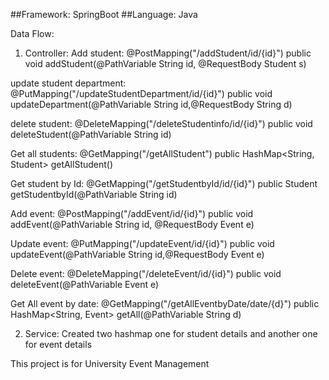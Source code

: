##Framework: SpringBoot
##Language: Java

Data Flow:
1) Controller: 
Add student:  @PostMapping("/addStudent/id/{id}")
             public void addStudent(@PathVariable String id, @RequestBody Student s)
                
update student department:  @PutMapping("/updateStudentDepartment/id/{id}")
                             public void updateDepartment(@PathVariable String id,@RequestBody String d)
                             
delete student:   @DeleteMapping("/deleteStudentinfo/id/{id}")
                  public void deleteStudent(@PathVariable String id)
                  
Get all students: @GetMapping("/getAllStudent")
                  public HashMap<String, Student> getAllStudent()
                  
Get student by Id: @GetMapping("/getStudentbyId/id/{id}")
                    public Student getStudentbyId(@PathVariable String id)

Add event:  @PostMapping("/addEvent/id/{id}")
            public void addEvent(@PathVariable String id, @RequestBody Event e)

Update event:  @PutMapping("/updateEvent/id/{id}")
                public void updateEvent(@PathVariable String id,@RequestBody Event e)

Delete event:   @DeleteMapping("/deleteEvent/id/{id}")
                 public void deleteEvent(@PathVariable Event e)

Get All event by date: @GetMapping("/getAllEventbyDate/date/{d}")
                        public HashMap<String, Event> getAll(@PathVariable String d)
                        

2) Service: Created two hashmap one for student details and another one for event details

This project is for University Event Management
